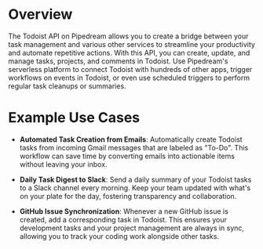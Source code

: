 # Overview

The Todoist API on Pipedream allows you to create a bridge between your task management and various other services to streamline your productivity and automate repetitive actions. With this API, you can create, update, and manage tasks, projects, and comments in Todoist. Use Pipedream's serverless platform to connect Todoist with hundreds of other apps, trigger workflows on events in Todoist, or even use scheduled triggers to perform regular task cleanups or summaries.

# Example Use Cases

- **Automated Task Creation from Emails**: Automatically create Todoist tasks from incoming Gmail messages that are labeled as "To-Do". This workflow can save time by converting emails into actionable items without leaving your inbox.

- **Daily Task Digest to Slack**: Send a daily summary of your Todoist tasks to a Slack channel every morning. Keep your team updated with what's on your plate for the day, fostering transparency and collaboration.

- **GitHub Issue Synchronization**: Whenever a new GitHub issue is created, add a corresponding task in Todoist. This ensures your development tasks and your project management are always in sync, allowing you to track your coding work alongside other tasks.
